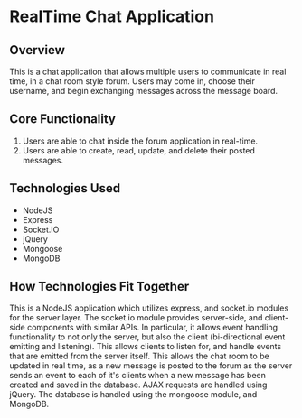 # RealTime Chat Application


## Overview
This is a chat application that allows multiple users to communicate in real time, in a chat room style forum. Users may come in, choose their username, and begin
exchanging messages across the message board.


## Core Functionality
1. Users are able to chat inside the forum application in real-time.
2. Users are able to create, read, update, and delete their posted messages.


## Technologies Used
* NodeJS
* Express
* Socket.IO
* jQuery
* Mongoose
* MongoDB


## How Technologies Fit Together
This is a NodeJS application which utilizes express, and socket.io modules for
the server layer. The socket.io module provides server-side, and client-side
components with similar APIs. In particular, it allows event handling functionality
to not only the server, but also the client (bi-directional event emitting and listening).
This allows clients to listen for, and handle events that are emitted from the
server itself. This allows the chat room to be updated in real time, as a new message
is posted to the forum as the server sends an event to each of it's clients when
a new message has been created and saved in the database. AJAX requests are handled using
jQuery. The database is handled using the mongoose module, and MongoDB.
